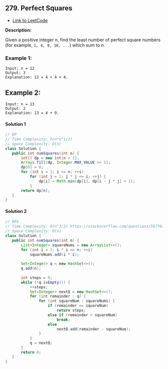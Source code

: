 ## 279. Perfect Squares

- [Link to LeetCode](https://leetcode.com/problems/perfect-squares/)

**Description:**



Given a positive integer *n*, find the least number of perfect square numbers (for example, `1, 4, 9, 16, ...`) which sum to *n*.



<!-- tabs:start -->

### **Example 1:**

```
Input: n = 12
Output: 3 
Explanation: 12 = 4 + 4 + 4.
```

## **Example 2:**

```
Input: n = 13
Output: 2
Explanation: 13 = 4 + 9.
```

<!-- tabs:end -->







<!-- tabs:start -->

#### **Solution 1**



```java
// DP
// Time Complexity: O(n*n^1/2)
// Space Complexity: O(n)
class Solution {
   public int numSquares(int n) {
       int[] dp = new int[n + 1];
       Arrays.fill(dp, Integer.MAX_VALUE >> 1);
       dp[0] = 0;
       for (int i = 1; i <= n; ++i)
           for (int j = 1; j * j <= i; ++j) {
               dp[i] = Math.min(dp[i], dp[i - j * j] + 1);
           }
       return dp[n];
   }
}

```



#### **Solution 2**



```java
// BFS
// Time Complexity: O(n^3/2) https://stackoverflow.com/questions/56776263/what-is-the-time-complexity-of-this-bfs-algorithm/
// Space Complexity: O(n)
class Solution {
   public int numSquares(int n) {
       List<Integer> squareNums = new ArrayList<>();
       for (int i = 1; i * i <= n; ++i)
           squareNums.add(i * i);
      
       Set<Integer> q = new HashSet<>();
       q.add(n);
      
       int steps = 0;
       while (!q.isEmpty()) {
           ++steps;
           Set<Integer> nextQ = new HashSet<>();
           for (int remainder : q) {
               for (int squareNum : squareNums) {
                   if (remainder == squareNum)
                       return steps;
                   else if (remainder < squareNum)
                       break;
                   else
                       nextQ.add(remainder - squareNum);
               }
           }
           q = nextQ;
       }
       return 0;
   }
}
```


<!-- tabs:end -->



